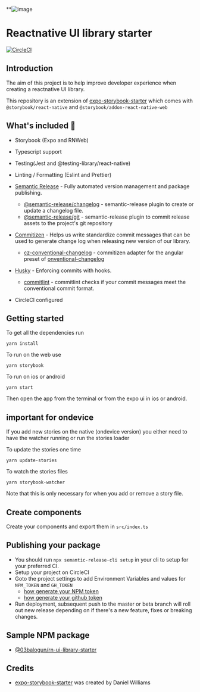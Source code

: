 **![image](https://user-images.githubusercontent.com/3481514/145904252-92e3dc1e-591f-410f-88a1-b4250f4ba6f2.png)

# Reactnative UI library starter

[![CircleCI](https://dl.circleci.com/status-badge/img/gh/03balogun/rn-ui-library-starter/tree/master.svg?style=svg)](https://dl.circleci.com/status-badge/redirect/gh/03balogun/rn-ui-library-starter/tree/master)

## Introduction
The aim of this project is to help improve developer experience when creating a reactnative UI library.

This repository is an extension of [expo-storybook-starter](https://github.com/dannyhw/expo-storybook-starter) which comes with `@storybook/react-native` and `@storybook/addon-react-native-web`

## What's included 🎉
- Storybook (Expo and RNWeb)


- Typescript support


- Testing(Jest and @testing-library/react-native)


- Linting / Formatting (Eslint and Prettier)


- [Semantic Release](https://github.com/semantic-release/semantic-release) - Fully automated version management and package publishing.
  - [@semantic-release/changelog](https://github.com/semantic-release/changelog) - semantic-release plugin to create or update a changelog file.
  - [@semantic-release/git](https://github.com/semantic-release/git) - semantic-release plugin to commit release assets to the project's git repository


- [Commitizen](https://github.com/commitizen/cz-cli) - Helps us write standardize commit messages that can be used to generate change log when releasing new version of our library.
  - [cz-conventional-changelog](https://github.com/commitizen/cz-conventional-changelog) - commitizen adapter for the angular preset of [onventional-changelog](https://github.com/conventional-changelog/conventional-changelog)


- [Husky](https://github.com/typicode/husky) - Enforcing commits with hooks.
  - [commitlint](https://github.com/conventional-changelog/commitlint) - commitlint checks if your commit messages meet the conventional commit format.


- CircleCI configured

## Getting started

To get all the dependencies run

```
yarn install
```

To run on the web use

```
yarn storybook
```

To run on ios or android

```
yarn start
```

Then open the app from the terminal or from the expo ui in ios or android.

## important for ondevice

If you add new stories on the native (ondevice version) you either need to have the watcher running or run the stories loader

To update the stories one time

```
yarn update-stories
```

To watch the stories files

```
yarn storybook-watcher
```

Note that this is only necessary for when you add or remove a story file.

## Create components
Create your components and export them in `src/index.ts`

## Publishing your package
- You should run `npx semantic-release-cli setup` in your cli to setup for your preferred CI.
- Setup your project on CircleCI
- Goto the project settings to add Environment Variables and values for `NPM_TOKEN` and `GH_TOKEN`
  - [how generate your NPM token](https://docs.npmjs.com/creating-and-viewing-access-tokens)
  - [how generate your github token](https://docs.github.com/en/authentication/keeping-your-account-and-data-secure/creating-a-personal-access-token)
- Run deployment, subsequent push to the master or beta branch will roll out new release depending on if there's a new feature, fixes or breaking changes.

## Sample NPM package
- [@03balogun/rn-ui-library-starter](https://www.npmjs.com/package/@03balogun/awesomeuilib)

## Credits
- [expo-storybook-starter](https://github.com/dannyhw/expo-storybook-starter) was created by Daniel Williams
